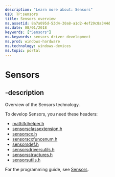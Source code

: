 ```yaml
---
description: "Learn more about: Sensors"
UID: TP:sensors
title: Sensors overview
ms.assetid: 8a7a095d-53d4-30a8-a1d2-4ef29c8a344d
ms.date: 08/01/2018
keywords: ["Sensors"]
ms.keywords: sensors driver development
ms.prod: windows-hardware
ms.technology: windows-devices
ms.topic: portal
---
```


# Sensors

## -description

Overview of the Sensors technology.

To develop Sensors, you need these headers:

 * [math3dhelper.h](../math3dhelper/index.md)
 * [sensorsclassextension.h](../sensorsclassextension/index.md)
 * [sensorscx.h](../sensorscx/index.md)
 * [sensorscxfuncenum.h](../sensorscxfuncenum/index.md)
 * [sensorsdef.h](../sensorsdef/index.md)
 * [sensorsdriversutils.h](../sensorsdriversutils/index.md)
 * [sensorsstructures.h](../sensorsstructures/index.md)
 * [sensorsutils.h](../sensorsutils/index.md)


For the programming guide, see [Sensors](/windows-hardware/drivers/sensors).
